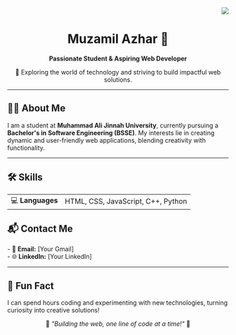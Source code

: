 <div align="right">
  <img src="https://visitor-badge.laobi.icu/badge?page_id=muzamilazhar.profile&left_text=Profile%20Views" />
</div>

<h1 align="center">Muzamil Azhar 👋</h1>
<p align="center">
  <b>Passionate Student & Aspiring Web Developer</b>
</p>

<p align="center">
  🌟 Exploring the world of technology and striving to build impactful web solutions.
</p>

---

<h2 align="left">👨‍💻 About Me</h2>
<p>
I am a student at <b>Muhammad Ali Jinnah University</b>, currently pursuing a <b>Bachelor's in Software Engineering (BSSE)</b>. My interests lie in creating dynamic and user-friendly web applications, blending creativity with functionality.
</p>

---

<h2 align="left">🛠️ Skills</h2>
<table>
  <tr>
    <td>💻 <b>Languages</b></td>
    <td>
      HTML, CSS, JavaScript, C++, Python
    </td>
  </tr>
</table>

<h2 align="left">📬 Contact Me</h2>
<p align="left">
  - 📧 <b>Email:</b> <span>[Your Gmail]</span><br>
  - 🌐 <b>LinkedIn:</b> <span>[Your LinkedIn]</span>
</p>

---

<h2 align="left">🎉 Fun Fact</h2>
<p>
I can spend hours coding and experimenting with new technologies, turning curiosity into creative solutions!
</p>

<p align="center">
  🚀 <i>"Building the web, one line of code at a time!"</i> 🚀
</p>

